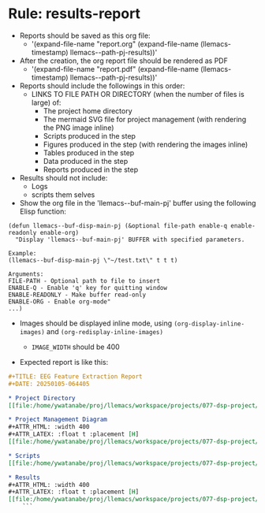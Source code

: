 <!-- ---
!-- Timestamp: 2025-01-10 11:44:41
!-- Author: ywatanabe
!-- File: /home/ywatanabe/proj/llemacs/workspace/resources/prompts/components/03_rules/results-report.md
!-- --- -->

# Rule: results-report
* Reports should be saved as this org file: 
  * '(expand-file-name "report.org" (expand-file-name (llemacs-timestamp) llemacs--path-pj-results))'
* After the creation, the org report file should be rendered as PDF
  * '(expand-file-name "report.pdf" (expand-file-name (llemacs-timestamp) llemacs--path-pj-results))'
* Reports should include the followings in this order:
  * LINKS TO FILE PATH OR DIRECTORY (when the number of files is large) of:
    * The project home directory
    * The mermaid SVG file for project management (with rendering the PNG image inline)
    * Scripts produced in the step
    * Figures produced in the step (with rendering the images inline)
    * Tables produced in the step
    * Data produced in the step
    * Reports produced in the step
* Results should not include:
  * Logs
  * scripts them selves
* Show the org file in the 'llemacs--buf-main-pj' buffer using the following Elisp function: 
```elisp
(defun llemacs--buf-disp-main-pj (&optional file-path enable-q enable-readonly enable-org)
  "Display 'llemacs--buf-main-pj' BUFFER with specified parameters.

Example:
(llemacs--buf-disp-main-pj \"~/test.txt\" t t t)

Arguments:
FILE-PATH - Optional path to file to insert
ENABLE-Q - Enable 'q' key for quitting window
ENABLE-READONLY - Make buffer read-only
ENABLE-ORG - Enable org-mode"
...)
```
* Images should be displayed inline mode, using `(org-display-inline-images)` and `(org-redisplay-inline-images)`
  * `IMAGE_WIDTH` should be 400

* Expected report is like this:
``` org
#+TITLE: EEG Feature Extraction Report
#+DATE: 20250105-064405

* Project Directory
[[file:/home/ywatanabe/proj/llemacs/workspace/projects/077-dsp-project/]]

* Project Management Diagram
#+ATTR_HTML: :width 400
#+ATTR_LATEX: :float t :placement [H]
[[file:/home/ywatanabe/proj/llemacs/workspace/projects/077-dsp-project/project_management/project_management.mmd/project_management.png]]

* Scripts
[[file:/home/ywatanabe/proj/llemacs/workspace/projects/077-dsp-project/scripts/python/eeg_feature_extraction.py]]

* Results
#+ATTR_HTML: :width 400
#+ATTR_LATEX: :float t :placement [H]
[[file:/home/ywatanabe/proj/llemacs/workspace/projects/077-dsp-project/results/figures/eeg_features_20250105-064405.jpg]]
    ```

